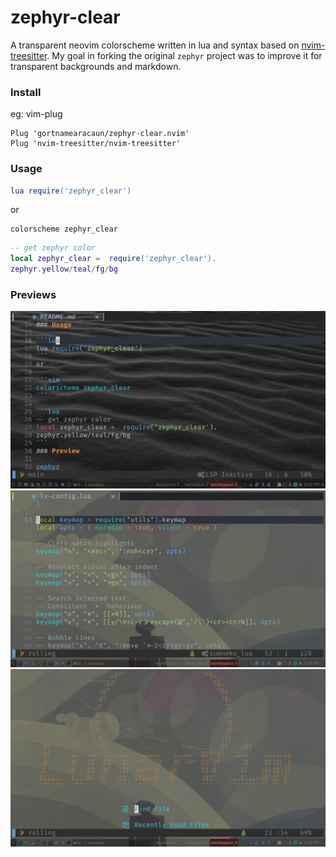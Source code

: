 # zephyr-clear
A transparent neovim colorscheme written in lua and syntax based on
[nvim-treesitter](https://github.com/nvim-treesitter/nvim-treesitter).
My goal in forking the original `zephyr` project was to improve it for transparent backgrounds and markdown.

### Install

eg: vim-plug
```vim
Plug 'gortnamearacaun/zephyr-clear.nvim'
Plug 'nvim-treesitter/nvim-treesitter'
```

### Usage

```lua
lua require('zephyr_clear')
```
or

```vim
colorscheme zephyr_clear
```

```lua
-- get zephyr color
local zephyr_clear =  require('zephyr_clear').
zephyr.yellow/teal/fg/bg
```
### Previews

![readme.md](https://github.com/gnmearacaun/zephyr-clear.nvim/blob/main/readme.md.png)
![lv-config](https://github.com/gnmearacaun/zephyr-clear.nvim/blob/main/config.png)
![lunarvim-dashboard](https://github.com/gnmearacaun/zephyr-clear.nvim/blob/main/dashboard.png)
